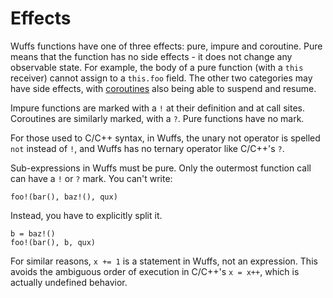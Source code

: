 # Effects

Wuffs functions have one of three effects: pure, impure and coroutine. Pure
means that the function has no side effects - it does not change any observable
state. For example, the body of a pure function (with a `this` receiver) cannot
assign to a `this.foo` field. The other two categories may have side effects,
with [coroutines](/doc/note/coroutines.md) also being able to suspend and
resume.

Impure functions are marked with a `!` at their definition and at call sites.
Coroutines are similarly marked, with a `?`. Pure functions have no mark.

For those used to C/C++ syntax, in Wuffs, the unary not operator is spelled
`not` instead of `!`, and Wuffs has no ternary operator like C/C++'s `?`.

Sub-expressions in Wuffs must be pure. Only the outermost function call can
have a `!` or `?` mark. You can't write:

```
foo!(bar(), baz!(), qux)
```

Instead, you have to explicitly split it.

```
b = baz!()
foo!(bar(), b, qux)
```

For similar reasons, `x += 1` is a statement in Wuffs, not an expression. This
avoids the ambiguous order of execution in C/C++'s `x = x++`, which is actually
undefined behavior.
